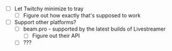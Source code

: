 - [ ] Let Twitchy minimize to tray
  - [ ] Figure out how exactly that's supposed to work
- [ ] Support other platforms?
  - [ ] beam.pro - supported by the latest builds of Livestreamer
    - [ ] Figure out their API
  - [ ] ???
